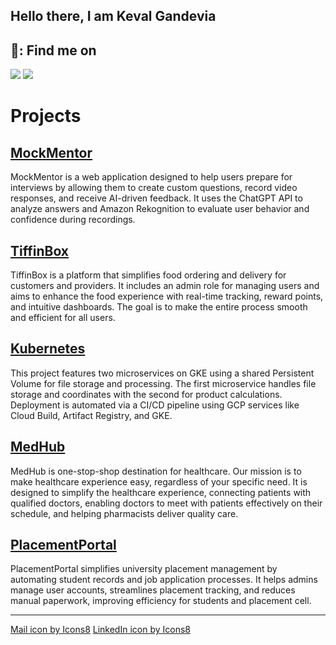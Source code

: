 ## Hello there, I am Keval Gandevia

## 📧: Find me on

<code><a href="mailto:keval.gandevia@dal.ca"><img src="https://img.icons8.com/fluency/48/000000/apple-mail.png"/></a></code>
<code><a href="https://www.linkedin.com/in/keval-gandevia/"><img src="https://img.icons8.com/color/48/000000/linkedin.png"/></a></code>

# Projects

## [MockMentor](https://github.com/Keval-Gandevia/MockMentor)
MockMentor is a web application designed to help users prepare for interviews by allowing them to create custom questions, record video responses, and receive AI-driven feedback. It uses the ChatGPT API to analyze answers and Amazon Rekognition to evaluate user behavior and confidence during recordings.

## [TiffinBox](https://github.com/Keval-Gandevia/TiffinBox)
TiffinBox is a platform that simplifies food ordering and delivery for customers and providers. It includes an admin role for managing users and aims to enhance the food experience with real-time tracking, reward points, and intuitive dashboards. The goal is to make the entire process smooth and efficient for all users.

## [Kubernetes](https://github.com/Keval-Gandevia/Kubernetes)
This project features two microservices on GKE using a shared Persistent Volume for file storage and processing. The first microservice handles file storage and coordinates with the second for product calculations. Deployment is automated via a CI/CD pipeline using GCP services like Cloud Build, Artifact Registry, and GKE.

## [MedHub](https://github.com/Keval-Gandevia/MedHub)
MedHub is one-stop-shop destination for healthcare. Our mission is to make healthcare experience easy, regardless of your specific need. It is designed to simplify the healthcare experience, connecting patients with qualified doctors, enabling doctors to meet with patients effectively on their schedule, and helping pharmacists deliver quality care.

## [PlacementPortal](https://github.com/Keval-Gandevia/PlacementPortal)
PlacementPortal simplifies university placement management by automating student records and job application processes. It helps admins manage user accounts, streamlines placement tracking, and reduces manual paperwork, improving efficiency for students and placement cell.

<hr/>

<div>
  <a target="_blank" href="https://icons8.com/icon/7rhqrO588QcU/mail">Mail icon by Icons8</a>
  <a target="_blank" href="https://icons8.com/icon/13930/linkedin">LinkedIn icon by Icons8</a>
</div>

<!---
Keval-Gandevia/Keval-Gandevia is a ✨ special ✨ repository because its `README.md` (this file) appears on your GitHub profile.
You can click the Preview link to take a look at your changes.
--->
